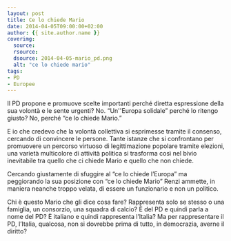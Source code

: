```yaml
---
layout: post
title: Ce lo chiede Mario
date: 2014-04-05T09:00:00+02:00
author: {{ site.author.name }}
coverimg:
  source:
  rsource:
  dsource: 2014-04-05-mario_pd.png
  alt: "ce lo chiede mario"
tags:
- PD
- Europee
---
```

Il PD propone e promuove scelte importanti perché diretta espressione della sua volontà e le sente urgenti? No. “Un''Europa solidale” perché lo ritengo giusto? No, perché “ce lo chiede Mario.”

E io che credevo che la volontà collettiva si esprimesse tramite il consenso, cercando di convincere le persone. Tante istanze che si confrontano per promuovere un percorso virtuoso di legittimazione popolare tramite elezioni, una varietà multicolore di attività politica si trasforma così nel bivio inevitabile tra quello che ci chiede Mario e quello che non chiede.

Cercando giustamente di sfuggire al “ce lo chiede l’Europa” ma peggiorando la sua posizione con “ce lo chiede Mario” Renzi ammette, in maniera neanche troppo velata, di essere un funzionario e non un politico.

Chi è questo Mario che gli dice cosa fare? Rappresenta solo se stesso o una famiglia, un consorzio, una squadra di calcio?
È del PD e quindi parla a nome del PD? È italiano e quindi rappresenta l’Italia? Ma per rappresentare il PD, l’Italia, qualcosa, non si dovrebbe prima di tutto, in democrazia, averne il diritto?
